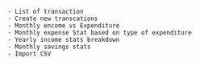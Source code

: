 

    - List of transaction
    - Create new transcations
    - Monthly encome vs Expenditure
    - Monthly expense Stat based on type of expenditure
    - Yearly income stats breakdown
    - Monthly savings stats
    - Import CSV